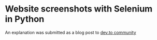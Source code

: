 # Website screenshots with Selenium in Python
An explanation was submitted as a blog post to [dev.to community](https://dev.to/bilal_io/website-screenshots-with-selenium-in-python-kcn)
